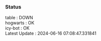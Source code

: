 ### Status


table : DOWN  
hogwarts : OK  
icy-bot : OK  
Latest Update : 2024-06-16 07:08:47.331841
